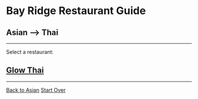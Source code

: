 # Bay Ridge Restaurant Guide
## Asian --> Thai
---
Select a restaurant:
## [Glow Thai](http://glowthai.com/)
---
[Back to Asian]()
[Start Over](../../home.md)